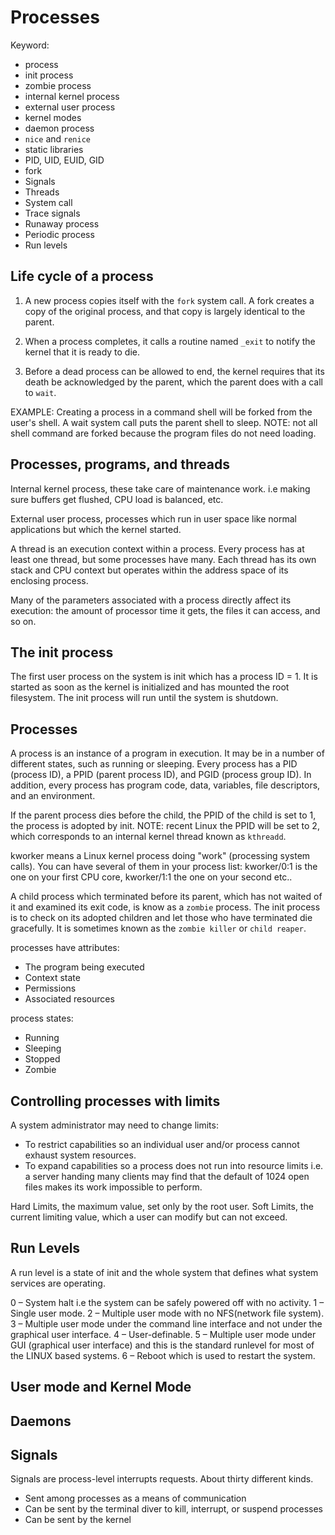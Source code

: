 # Processes

Keyword:
- process
- init process
- zombie process
- internal kernel process
- external user process
- kernel modes
- daemon process
- `nice` and `renice`
- static libraries
- PID, UID, EUID, GID
- fork
- Signals
- Threads
- System call
- Trace signals
- Runaway process
- Periodic process
- Run levels

## Life cycle of a process

1) A new process copies itself with the `fork` system call. A fork creates a
copy of the original process, and that copy is largely identical to the parent.

2) When a process completes, it calls a routine named `_exit` to notify the kernel
that it is ready to die.

3) Before a dead process can be allowed to end, the kernel requires that
its death be acknowledged by the parent, which the parent does with a call to
`wait`.

EXAMPLE: Creating a process in a command shell will be forked from the user's
shell. A wait system call puts the parent shell to sleep. NOTE: not all shell
command are forked because the program files do not need loading.

## Processes, programs, and threads

Internal kernel process, these take care of maintenance work. i.e making
sure buffers get flushed, CPU load is balanced, etc.

External user process, processes which run in user space like normal applications
but which the kernel started.

A thread is an execution context within a process. Every process has at least
one thread, but some processes have many. Each thread has its own stack and
CPU context but operates within the address space of its enclosing process.

Many of the parameters associated with a process directly affect its execution:
the amount of processor time it gets, the files it can access, and so on.

## The init process

The first user process on the system is init which has a process ID = 1. It is
started as soon as the kernel is initialized and has mounted the root filesystem.
The init process will run until the system is shutdown.


## Processes

A process is an instance of a program in execution. It may be in a number of
different states, such as running or sleeping. Every process has a PID (process ID),
a PPID (parent process ID), and PGID (process group ID). In addition, every process
has program code, data, variables, file descriptors, and an environment.

If the parent process dies before the child, the PPID of the child is set to 1,
the process is adopted by init. NOTE: recent Linux the PPID will be set to 2,
which corresponds to an internal kernel thread known as `kthreadd`.

kworker means a Linux kernel process doing "work" (processing system calls).
You can have several of them in your process list: kworker/0:1 is the one on
your first CPU core, kworker/1:1 the one on your second etc..

A child process which terminated before its parent, which has not waited of it
and examined its exit code, is know as a `zombie` process. The init process is
to check on its adopted children and let those who have terminated die gracefully.
It is sometimes known as the `zombie killer` or `child reaper`.

processes have attributes:
- The program being executed
- Context state
- Permissions
- Associated resources

process states:
- Running
- Sleeping
- Stopped
- Zombie

## Controlling processes with limits

A system administrator may need to change limits:

- To restrict capabilities so an individual user and/or process cannot exhaust system resources.
- To expand capabilities so a process does not run into resource limits i.e.
a server handing many clients may find that the default of 1024 open files makes its work impossible to perform.

Hard Limits, the maximum value, set only by the root user.
Soft Limits, the current limiting value, which a user can modify but can not exceed.

## Run Levels

A run level is a state of init and the whole system that defines what system services are operating.

0 – System halt i.e the system can be safely powered off with no activity.
1 – Single user mode.
2 – Multiple user mode with no NFS(network file system).
3 – Multiple user mode under the command line interface and not under the graphical user interface.
4 – User-definable.
5 – Multiple user mode under GUI (graphical user interface) and this is the standard runlevel for most of the LINUX based systems.
6 – Reboot which is used to restart the system.

## User mode and Kernel Mode

## Daemons

## Signals

Signals are process-level interrupts requests. About thirty different kinds.

- Sent among processes as a means of communication
- Can be sent by the terminal diver to kill, interrupt, or suspend processes
- Can be sent by the kernel
